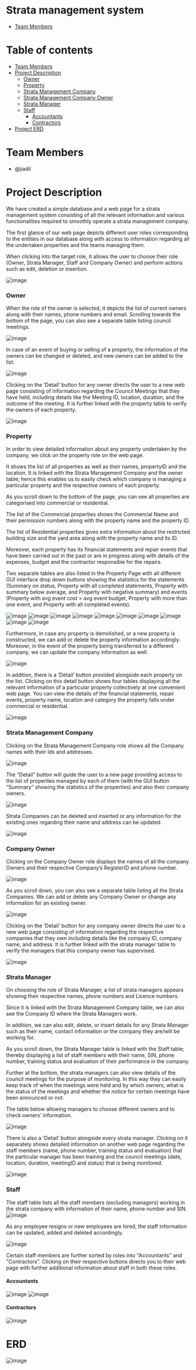 # Strata management system
* [Team Members](#team-members)

# Table of contents
* [Team Members](#team-members)
* [Project Description](#project-description)
  * [Owner](#project-description-owner)
  * [Property](#project-description-property)
  * [Strata Management Company](#project-description-company)
  * [Strata Management Company Owner](#project-description-company-owner)
  * [Strata Manager](#project-description-manager)
  * [Staff](#project-description-staff)
    * [Accountants](#project-description-staff-accountants)
    * [Contractors](#project-description-staff-contractors)
* [Project ERD](#project-erd)

# <a name="team-members"></a>Team Members
* @jiadil

# <a name="project-description"></a>Project Description
We have created a simple database and a web page for a strata management system consisting of all the relevant information and various functionalities required to smoothly operate a strata management company. 

The first glance of our web page depicts different user roles corresponding to the entities in our database along with access to information regarding all the undertaken properties and the teams managing them. 

When clicking into the target role, it allows the user to choose their role (Owner, Strata Manager, Staff and Company Owner) and perform actions such as edit, deletion or insertion.

![image](https://user-images.githubusercontent.com/105253900/226074999-32968ec3-4867-4b40-8e52-ac2f95419aa8.png)



### <a name="project-description-owner"></a>Owner
When the role of the owner is selected, it depicts the list of current owners along with their names, phone numbers and email. 
Scrolling towards the bottom of the page, you can also see a separate table listing council meetings. 

![image](https://user-images.githubusercontent.com/105253900/226075208-bf32356a-eb57-4294-b322-5e3914b4f0eb.png)

In case of an event of buying or selling of a property, the information of the owners can be changed or deleted, and new owners can be added to the list. 

![image](https://user-images.githubusercontent.com/105253900/226074860-741dc0f8-9bf4-4cc0-999f-0418cd1db1ba.png)

Clicking on the ‘Detail’ button for any owner directs the user to a new web page consisting of information regarding the Council Meetings that they have held, including details like the Meeting ID, location, duration, and the outcome of the meeting. 
It is further linked with the property table to verify the owners of each property.

![image](https://user-images.githubusercontent.com/105253900/226074900-1bf98d81-550a-47d6-9569-17d9ac497a16.png)


### <a name="project-description-property"></a>Property
In order to view detailed information about any property undertaken by the company, we click on the property role on the web page. 

It shows the list of all properties as well as their names, propertyID and the location. 
It is linked with the Strata Management Company and the owner table; hence this enables us to easily check which company is managing a particular property and the respective owners of each property. 

As you scroll down to the bottom of the page, you can see all properties are categorised into commercial or residential. 

The list of the Commercial properties shows the Commercial Name and their permission numbers along with the property name and the property ID. 

The list of Residential properties gives extra information about the restricted building size and the yard area along with the property name and its ID. 

Moreover, each property has its financial statements and repair events that have been carried out in the past or are in progress along with details of the expenses, budget and the contractor responsible for the repairs. 

Two separate tables are also listed in the Property Page with all different GUI interface drop down buttons showing the statistics for the statements (Summary on status, Property with all completed statements, Property with summary below average, and Property with negative summary) and events (Property with avg event cost > avg event budget, Property with more than one event, and Property with all completed events).

![image](https://user-images.githubusercontent.com/105253900/226075086-bd3bb1bd-908b-4e2d-bf4e-b3f13a14a91d.png)
![image](https://user-images.githubusercontent.com/105253900/226075115-11b62dd8-69b3-4ebb-ba60-b207e4fe1264.png)
![image](https://user-images.githubusercontent.com/105253900/226075133-93b983dc-9712-4202-8d17-6c4bcf36e26a.png)
![image](https://user-images.githubusercontent.com/105253900/226075162-daa5055d-a6f2-44c3-a021-8ea9012d7ab4.png)
![image](https://user-images.githubusercontent.com/105253900/226075568-b1dbc6f2-17e1-4d30-91d2-e5db38b079b2.png)
![image](https://user-images.githubusercontent.com/105253900/226075597-e6a06807-e667-416b-ad94-a4b29288c662.png)
![image](https://user-images.githubusercontent.com/105253900/226075614-2c9d09c6-0379-4be7-a638-279618f706fa.png)
![image](https://user-images.githubusercontent.com/105253900/226075627-05d29d67-6bc6-4aea-bb9a-6d02f830d993.png)
![image](https://user-images.githubusercontent.com/105253900/226075642-3a5bf011-9afd-4336-88fb-b4416025493b.png)
![image](https://user-images.githubusercontent.com/105253900/226075660-e3add122-279f-49d8-a354-da5b11197064.png)

Furthermore, in case any property is demolished, or a new property is constructed, we can add or delete the property information accordingly. 
Moreover, in the event of the property being transferred to a different company, we can update the company information as well.

![image](https://user-images.githubusercontent.com/105253900/226075746-98183fce-0ecf-4d73-ac98-7a4579888081.png)

In addition, there is a ‘Detail’ button provided alongside each property on the list. 
Clicking on this detail button shows four tables displaying all the relevant information of a particular property collectively at one convenient web page. 
You can view the details of the financial statements, repair events, property name, location and category the property falls under commercial or residential.

![image](https://user-images.githubusercontent.com/105253900/226075766-68f941b9-5e4c-4fd8-b270-0d013a59b30b.png)



### <a name="project-description-company"></a>Strata Management Company
Clicking on the Strata Management Company role shows all the Company names with their Ids and addresses. 

![image](https://user-images.githubusercontent.com/105253900/226075877-8d264434-55a4-4a6d-87c5-df8ada5a8edb.png)

The “Detail” button will guide the user to a new page providing access to the list of properties managed by each of them (with the GUI button “Summary” showing the statistics of the properties) and also their company owners. 

![image](https://user-images.githubusercontent.com/105253900/226075930-ef539d2f-be7b-466b-aece-d40e9d1dd707.png)

Strata Companies can be deleted and inserted or any information for the existing ones regarding their name and address can be updated.

![image](https://user-images.githubusercontent.com/105253900/226075900-8715285a-4361-4366-af64-7e13a646b85d.png)



### <a name="project-description-company-owner"></a>Company Owner
Clicking on the Company Owner role displays the names of all the company Owners and their respective Company’s RegisterID and phone number. 

![image](https://user-images.githubusercontent.com/105253900/226478999-bd531827-d4c9-4f0a-a2c3-a03207dca744.png)

As you scroll down, you can also see a separate table listing all the Strata Companies. 
We can add or delete any Company Owner or change any information for an existing owner. 

![image](https://user-images.githubusercontent.com/105253900/226479228-4032b334-7054-4fcc-bebc-21e26f38667b.png)

Clicking on the ‘Detail’ button for any company owner directs the user to a new web page consisting of information regarding the respective companies that they own including details like the company ID, company name, and address. 
It is further linked with the strata manager table to verify the managers that this company owner has supervised.

![image](https://user-images.githubusercontent.com/105253900/226479291-e795540d-bc4d-4fb2-a789-635df35249bd.png)




### <a name="project-description-manager"></a>Strata Manager
On choosing the role of Strata Manager, a list of strata managers appears showing their respective names, phone numbers and Licence numbers. 

Since it is linked with the Strata Management Company table, we can also see the Company ID where the Strata Managers work. 

In addition, we can also edit, delete, or insert details for any Strata Manager such as their name, contact information or the company they are/will be working for.

As you scroll down, the Strata Manager table is linked with the Staff table; thereby displaying a list of staff members with their name, SIN, phone number, training status and evaluation of their performance in the company.

Further at the bottom, the strata managers can also view details of the council meetings for the purpose of monitoring. 
In this way they can easily keep track of when the meetings were held and by which owners, what is the status of the meetings and whether the notice for certain meetings have been announced or not.

The table below allowing managers to choose different owners and to check owners’ information.

![image](https://user-images.githubusercontent.com/105253900/226479342-56187ede-7d8f-4051-b5d6-c5f44ea9e1ea.png)

There is also a ‘Detail’ button alongside every strata manager. 
Clicking on it separately shows detailed information on another web page regarding the staff members (name, phone number, training status and evaluation) that the particular manager has been training and the council meetings (date, location, duration, meetingID and status) that is being monitored.

![image](https://user-images.githubusercontent.com/105253900/226479615-88849177-59c7-4a58-a8fc-968cfe16f1e0.png)



### <a name="project-description-staff"></a>Staff
The staff table lists all the staff members (excluding managers) working in the strata company with information of their name, phone number and SIN. 
![image](https://user-images.githubusercontent.com/105253900/226479644-83f6aff4-0713-4dfb-9c5e-25684ad30b5c.png)

As any employee resigns or new employees are hired, the staff information can be updated, added and deleted accordingly. 

![image](https://user-images.githubusercontent.com/105253900/226479706-6371d59e-eec2-4e3c-aafb-f125f41f202e.png)

Certain staff members are further sorted by roles into "Accountants" and "Contractors". 
Clicking on their respective buttons directs you to their web page with further additional information about staff in both these roles.

#### <a name="project-description-staff-accountants"></a>Accountants
![image](https://user-images.githubusercontent.com/105253900/226479847-d41652bd-617f-4455-a8d7-24854a223f9a.png)
![image](https://user-images.githubusercontent.com/105253900/226479899-82c0a79d-bf7e-4cc8-8d7d-5338109c02dc.png)

#### <a name="project-description-staff-contractors"></a>Contractors
![image](https://user-images.githubusercontent.com/105253900/226480064-0621e8da-287c-47c5-a690-37aa39881214.png)




# <a name="project-erd"></a>ERD
![image](https://user-images.githubusercontent.com/105253900/226481799-1512d998-10ef-4d77-a007-5f3a36edef53.png)
